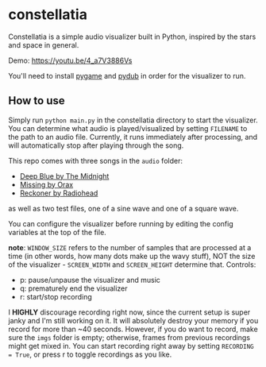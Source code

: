 # constellatia
Constellatia is a simple audio visualizer built in Python, inspired by the stars and space in general.

Demo: https://youtu.be/4_a7V3886Vs

You'll need to install 
<a href="https://www.pygame.org/wiki/GettingStarted">pygame</a> and 
<a href="http://pydub.com/">pydub</a>
in order for the visualizer to run.

## How to use
Simply run ``` python main.py ``` in the constellatia directory to start the visualizer.
You can determine what audio is played/visualized by setting ```FILENAME``` to the path to an audio file.
Currently, it runs immediately after processing, and will automatically stop after playing through the song.

This repo comes with three songs in the ```audio``` folder:
- <a href="https://www.youtube.com/watch?v=b6D6iGeEl1o">Deep Blue by The Midnight</a>
- <a href="https://www.youtube.com/watch?v=cnpqLWBrNw0">Missing by Orax</a>
- <a href="https://www.youtube.com/watch?v=9wCJPm19XYQ">Reckoner by Radiohead</a>

as well as two test files, one of a sine wave and one of a square wave.

You can configure the visualizer before running by editing the config variables at the top of the file.

**note**: ```WINDOW_SIZE``` refers to the number of samples that are processed at a time (in other words, how many dots make up the wavy stuff),
NOT the size of the visualizer - ```SCREEN_WIDTH``` and ```SCREEN_HEIGHT``` determine that.
Controls:
- p: pause/unpause the visualizer and music
- q: prematurely end the visualizer
- r: start/stop recording

I **HIGHLY** discourage recording right now, since the current setup is super janky and I'm still working on it.
It will absolutely destroy your memory if you record for more than ~40 seconds.
However, if you do want to record, make sure the ```imgs``` folder is empty; otherwise, frames from previous recordings might get mixed in.
You can start recording right away by setting ```RECORDING = True```, or press r to toggle recordings as you like.
